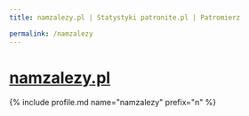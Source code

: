 ```yaml
---
title: namzalezy.pl | Statystyki patronite.pl | Patromierz

permalink: /namzalezy
---
```


# [namzalezy.pl](https://patronite.pl/namzalezy)

{% include profile.md name="namzalezy" prefix="n" %}
